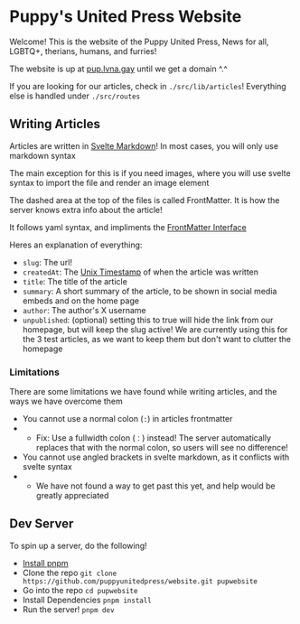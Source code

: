 # Puppy's United Press Website

Welcome! This is the website of the Puppy United Press, News for all, LGBTQ+, therians, humans, and furries!

The website is up at [pup.lvna.gay](https://pup.lvna.gay) until we get a domain ^.^

If you are looking for our articles, check in `./src/lib/articles`! Everything else is handled under `./src/routes`

## Writing Articles

Articles are written in [Svelte Markdown](https://mdsvex.com)! In most cases, you will only use markdown syntax

The main exception for this is if you need images, where you will use svelte syntax to import the file and render an image element

The dashed area at the top of the files is called FrontMatter. It is how the server knows extra info about the article!

It follows yaml syntax, and impliments the [FrontMatter Interface](https://github.com/PuppyUnitedPress/website/blob/main/src/lib/articles.ts#L4)

Heres an explanation of everything:

- `slug`: The url!
- `createdAt`: The [Unix Timestamp](https://www.unixtimestamp.com/) of when the article was written
- `title`: The title of the article
- `summary`: A short summary of the article, to be shown in social media embeds and on the home page
- `author`: The author's X username
- `unpublished`: (optional) setting this to true will hide the link from our homepage, but will keep the slug active! We are currently using this for the 3 test articles, as we want to keep them but don't want to clutter the homepage

### Limitations

There are some limitations we have found while writing articles, and the ways we have overcome them

- You cannot use a normal colon (`:`) in articles frontmatter
- - Fix: Use a fullwidth colon (`：`) instead! The server automatically replaces that with the normal colon, so users will see no difference!
- You cannot use angled brackets in svelte markdown, as it conflicts with svelte syntax
- - We have not found a way to get past this yet, and help would be greatly appreciated

## Dev Server

To spin up a server, do the following!

- [Install pnpm](https://pnpm.io/installation)
- Clone the repo `git clone https://github.com/puppyunitedpress/website.git pupwebsite`
- Go into the repo `cd pupwebsite`
- Install Dependencies `pnpm install`
- Run the server! `pnpm dev`